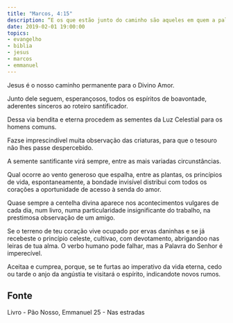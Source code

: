 ```yaml
---
title: "Marcos, 4:15"
description: “E os que estão junto do caminho são aqueles em quem a palavra é semeada; mas, tendo­a eles ouvido, vem logo Satanás e tira a palavra que neles foi semeada.” - Jesus
date: 2019-02-01 19:00:00
topics: 
- evangelho
- biblia
- jesus
- marcos
- emmanuel
---
```


Jesus é o nosso caminho permanente para o Divino Amor.

Junto dele seguem, esperançosos, todos os espíritos de boa­vontade,
aderentes sinceros ao roteiro santificador.

Dessa via bendita e eterna procedem as sementes da Luz Celestial para os
homens comuns.

Faz­se imprescindível muita observação das criaturas, para que o tesouro
não lhes passe despercebido.

A semente santificante virá sempre, entre as mais variadas circunstâncias.

Qual ocorre ao vento generoso que espalha, entre as plantas, os princípios
de vida, espontaneamente, a bondade invisível distribui com todos os corações a
oportunidade de acesso à senda do amor.

Quase sempre a centelha divina aparece nos acontecimentos vulgares de
cada dia, num livro, numa particularidade insignificante do trabalho, na prestimosa
observação de um amigo.

Se o terreno de teu coração vive ocupado por ervas daninhas e se já
recebeste o princípio celeste, cultiva­o, com devotamento, abrigando­o nas leiras de
tua alma. O verbo humano pode falhar, mas a Palavra do Senhor é imperecível.

Aceita­a e cumpre­a, porque, se te furtas ao imperativo da vida eterna, cedo ou tarde
o anjo da angústia te visitará o espírito, indicando­te novos rumos.



## Fonte
Livro - Pão Nosso, Emmanuel
25 - Nas estradas
